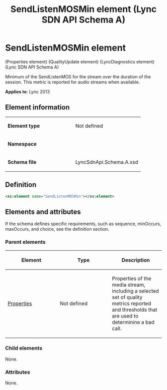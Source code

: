 ﻿---
title: SendListenMOSMin element  (Lync SDN API Schema A)
TOCTitle: SendListenMOSMin element
ms:assetid: beb3e392-52ce-80db-880e-32de3040c909
ms:mtpsurl: https://msdn.microsoft.com/en-us/library/Dn439278(v=office.15)
ms:contentKeyID: 57261014
ms.date: 07/24/2014
mtps_version: v=office.15
dev_langs:
- xml
---

# SendListenMOSMin element 

(Properties element) (QualityUpdate element) (LyncDiagnostics element) (Lync SDN API Schema A)

Minimum of the SendListenMOS for the stream over the duration of the session. This metric is reported for audio streams when available.


**Applies to**: Lync 2013

## Element information

<table>
<colgroup>
<col style="width: 50%" />
<col style="width: 50%" />
</colgroup>
<tbody>
<tr class="odd">
<td><p><strong>Element type</strong></p></td>
<td><p>Not defined</p></td>
</tr>
<tr class="even">
<td><p><strong>Namespace</strong></p></td>
<td><p></p></td>
</tr>
<tr class="odd">
<td><p><strong>Schema file</strong></p></td>
<td><p>LyncSdnApi.Schema.A.xsd</p></td>
</tr>
</tbody>
</table>


## Definition

``` xml
<xs:element name="SendListenMOSMin"></xs:element>
```

## Elements and attributes

If the schema defines specific requirements, such as sequence, minOccurs, maxOccurs, and choice, see the definition section.

### Parent elements

<table>
<colgroup>
<col style="width: 33%" />
<col style="width: 33%" />
<col style="width: 33%" />
</colgroup>
<thead>
<tr class="header">
<th><p>Element</p></th>
<th><p>Type</p></th>
<th><p>Description</p></th>
</tr>
</thead>
<tbody>
<tr class="odd">
<td><p><a href="properties-element-qualityupdate-element-sdn-api-schema-a.md">Properties</a></p></td>
<td><p>Not defined</p></td>
<td><p>Properties of the media stream, including a selected set of quality metrics reported and thresholds that are used to determinine a bad call.</p></td>
</tr>
</tbody>
</table>


### Child elements

None.

### Attributes

None.

